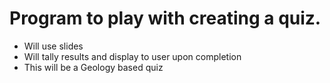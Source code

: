 # Program to play with creating a quiz.
* Will use slides
* Will tally results and display to user upon completion
* This will be a Geology based quiz